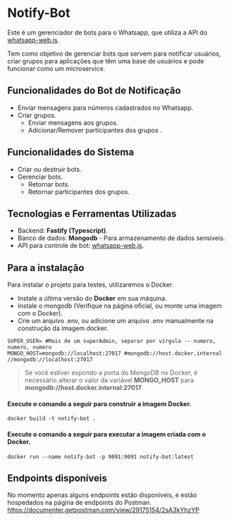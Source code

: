 # Notify-Bot
Este é um gerenciador de bots para o Whatsapp, que utiliza a API do [whatsapp-web.js](https://github.com/pedroslopez/whatsapp-web.js).

Tem como objetivo de gerenciar bots que servem para notificar usuários, criar grupos para aplicações que têm uma base de usuários e pode funcionar como um microservice.

## Funcionalidades do Bot de Notificação

- Enviar mensagens para números cadastrados no Whatsapp.
- Criar grupos.
    - Enviar mensagens aos grupos.
    - Adicionar/Remover participantes dos grupos .

## Funcionalidades do Sistema

- Criar ou destruir bots.
- Gerenciar bots.
    - Retornar bots.
    - Retornar participantes dos grupos.

## Tecnologias e Ferramentas Utilizadas

- Backend: **Fastify (Typescript)**.
- Banco de dados: **Mongodb** - Para armazenamento de dados sensíveis.
- API para controle de bot: [whatsapp-web.js](https://github.com/pedroslopez/whatsapp-web.js).

## Para a instalação
Para instalar o projeto para testes, utilizaremos o Docker.

- Instale a última versão do **Docker** em sua máquina.
- Instale o mongodb (Verifique na página oficial, ou monte uma imagem com o Docker).
- Crie um arquivo .env, ou adicione um arquivo .env manualmente na construção da imagem docker.

```.env
SUPER_USER= #Mais de um superAdmin, separar por vírgula -- numero, numero, numero
MONGO_HOST=mongodb://localhost:27017 #mongodb://host.docker.internal //mongodb://localhost:27017
```
> Se você estiver expondo a porta do MongoDB no Docker, é necessário alterar o valor da variável **MONGO_HOST** para __mongodb://host.docker.internal:27017__.

#### Execute o comando a seguir para construir a imagem Docker.

    docker build -t notify-bot .

#### Execute o comando a seguir para executar a imagem criada com o Docker.

    docker run --name notify-bot -p 9091:9091 notify-bot:latest

## Endpoints disponíveis

No momento apenas alguns endpoints estão disponíveis, e estão hospedados na página de endpoints do Postman.
https://documenter.getpostman.com/view/29175154/2sA3kYhzYP